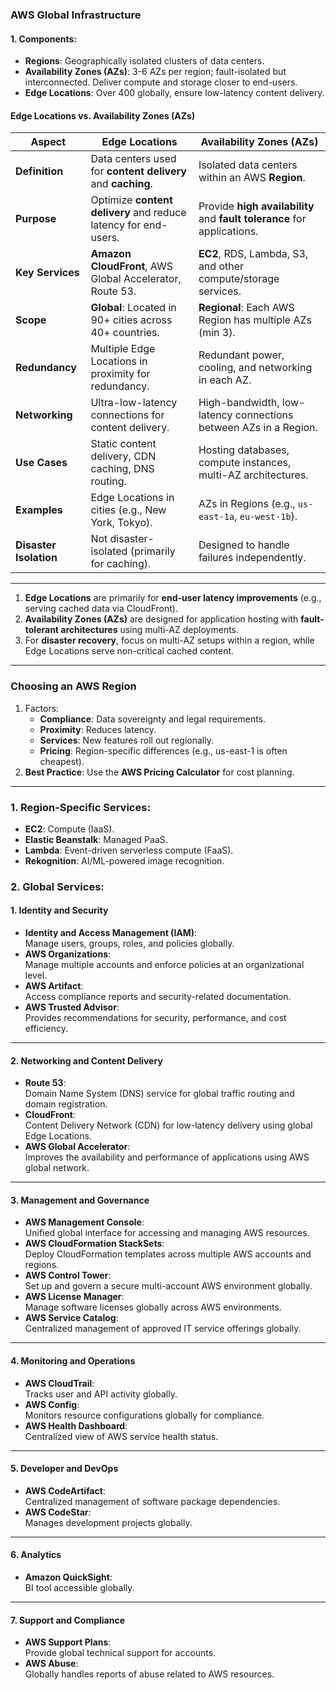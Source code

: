 
### **AWS Global Infrastructure**  
#### 1. **Components**:  
   - **Regions**: Geographically isolated clusters of data centers.  
   - **Availability Zones (AZs)**: 3-6 AZs per region; fault-isolated but interconnected. Deliver compute and storage closer to end-users.  
   - **Edge Locations**: Over 400 globally, ensure low-latency content delivery.  

#### **Edge Locations vs. Availability Zones (AZs)**

| **Aspect**                  | **Edge Locations**                                                    | **Availability Zones (AZs)**                                     |
|-----------------------------|----------------------------------------------------------------------|-----------------------------------------------------------------|
| **Definition**              | Data centers used for **content delivery** and **caching**.          | Isolated data centers within an AWS **Region**.                |
| **Purpose**                 | Optimize **content delivery** and reduce latency for end-users.      | Provide **high availability** and **fault tolerance** for applications. |
| **Key Services**            | **Amazon CloudFront**, AWS Global Accelerator, Route 53.             | **EC2**, RDS, Lambda, S3, and other compute/storage services.  |
| **Scope**                   | **Global**: Located in 90+ cities across 40+ countries.              | **Regional**: Each AWS Region has multiple AZs (min 3).         |
| **Redundancy**              | Multiple Edge Locations in proximity for redundancy.                 | Redundant power, cooling, and networking in each AZ.           |
| **Networking**              | Ultra-low-latency connections for content delivery.                  | High-bandwidth, low-latency connections between AZs in a Region. |
| **Use Cases**               | Static content delivery, CDN caching, DNS routing.                  | Hosting databases, compute instances, multi-AZ architectures.  |
| **Examples**                | Edge Locations in cities (e.g., New York, Tokyo).                   | AZs in Regions (e.g., `us-east-1a`, `eu-west-1b`).             |
| **Disaster Isolation**      | Not disaster-isolated (primarily for caching).                       | Designed to handle failures independently.                     |

---

1. **Edge Locations** are primarily for **end-user latency improvements** (e.g., serving cached data via CloudFront).  
2. **Availability Zones (AZs)** are designed for application hosting with **fault-tolerant architectures** using multi-AZ deployments.  
3. For **disaster recovery**, focus on multi-AZ setups within a region, while Edge Locations serve non-critical cached content.

---

### **Choosing an AWS Region**  
1. Factors:  
   - **Compliance**: Data sovereignty and legal requirements.  
   - **Proximity**: Reduces latency.  
   - **Services**: New features roll out regionally.  
   - **Pricing**: Region-specific differences (e.g., us-east-1 is often cheapest).  
2. **Best Practice**: Use the **AWS Pricing Calculator** for cost planning.

---

### 1. **Region-Specific Services**:  
   - **EC2**: Compute (IaaS).  
   - **Elastic Beanstalk**: Managed PaaS.  
   - **Lambda**: Event-driven serverless compute (FaaS).  
   - **Rekognition**: AI/ML-powered image recognition.

### 2. **Global Services**:
#### **1. Identity and Security**  
- **Identity and Access Management (IAM)**:  
  Manage users, groups, roles, and policies globally.  
- **AWS Organizations**:  
  Manage multiple accounts and enforce policies at an organizational level.  
- **AWS Artifact**:  
  Access compliance reports and security-related documentation.  
- **AWS Trusted Advisor**:  
  Provides recommendations for security, performance, and cost efficiency.

---

#### **2. Networking and Content Delivery**  
- **Route 53**:  
  Domain Name System (DNS) service for global traffic routing and domain registration.  
- **CloudFront**:  
  Content Delivery Network (CDN) for low-latency delivery using global Edge Locations.  
- **AWS Global Accelerator**:  
  Improves the availability and performance of applications using AWS global network.

---

#### **3. Management and Governance**  
- **AWS Management Console**:  
  Unified global interface for accessing and managing AWS resources.  
- **AWS CloudFormation StackSets**:  
  Deploy CloudFormation templates across multiple AWS accounts and regions.  
- **AWS Control Tower**:  
  Set up and govern a secure multi-account AWS environment globally.  
- **AWS License Manager**:  
  Manage software licenses globally across AWS environments.  
- **AWS Service Catalog**:  
  Centralized management of approved IT service offerings globally.  

---

#### **4. Monitoring and Operations**  
- **AWS CloudTrail**:  
  Tracks user and API activity globally.  
- **AWS Config**:  
  Monitors resource configurations globally for compliance.  
- **AWS Health Dashboard**:  
  Centralized view of AWS service health status.  

---

#### **5. Developer and DevOps**  
- **AWS CodeArtifact**:  
  Centralized management of software package dependencies.  
- **AWS CodeStar**:  
  Manages development projects globally.  

---

#### **6. Analytics**  
- **Amazon QuickSight**:  
  BI tool accessible globally.  

---

#### **7. Support and Compliance**  
- **AWS Support Plans**:  
  Provide global technical support for accounts.  
- **AWS Abuse**:  
  Globally handles reports of abuse related to AWS resources.  